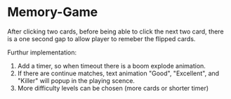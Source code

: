 # Memory-Game
After clicking two cards, before being able to click the next two card, there is a one second 
gap to allow player to remeber the flipped cards.

Furthur implementation:
1. Add a timer, so when timeout there is a boom explode animation.
2. If there are continue matches, text animation "Good", "Excellent",
and "Killer" will popup in the playing scence.
3. More difficulty levels can be chosen (more cards or shorter timer) 
